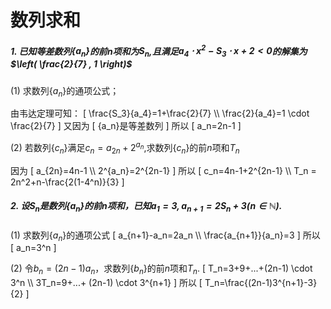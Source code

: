 # 数列求和

##### 1. 已知等差数列$\{a_n\}$的前$n$项和为$S_n$,且满足$a_4 \cdot x^2 - S_3 \cdot x + 2 \lt 0$的解集为$\left( \frac{2}{7} , 1 \right)$

(1) 求数列$\{a_n\}$的通项公式；

由韦达定理可知：
    \[ \frac{S_3}{a_4}=1+\frac{2}{7} \\\\
     \frac{2}{a_4}=1 \cdot \frac{2}{7} \]
又因为
    \[ \{a_n\}是等差数列 \]
所以
    \[ a_n=2n-1 \]

(2) 若数列$\{c_n\}$满足$c_n =  a_{2n} + 2^{a_n}$,求数列$\{c_n\}$的前$n$项和$T_n$

因为
    \[ a_{2n}=4n-1 \\\\
       2^{a_n}=2^{2n-1}  \]
所以
    \[ c_n=4n-1+2^{2n-1} \\\\
       T_n = 2n^2+n-\frac{2(1-4^n)}{3}  \]
    

##### 2. 设$S_n$是数列$\{a_n\}$的前$n$项和，已知$a_1 = 3, a_{n+1} = 2S_n + 3 \left(n \in \mathbb{N} \right)$.

(1) 求数列$\{a_n\}$的通项公式
    \[ a_{n+1}-a_n=2a_n \\\\
       \frac{a_{n+1}}{a_n}=3 \]
所以
    \[ a_n=3^n \]

(2) 令$b_n=(2n-1)a_n$，求数列$\{b_n\}$的前$n$项和$T_n$.
    \[ T_n=3+9+...+(2n-1) \cdot 3^n \\\\
        3T_n=9+...+ (2n-1) \cdot 3^{n+1} \]
所以
    \[ T_n=\frac{(2n-1)3^{n+1}-3}{2} \]